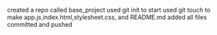 created a repo called base_project
used git init to start
used git touch to make app.js,index.html,stylesheet.css, and README.md
added all files
committed and pushed
